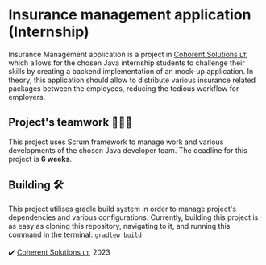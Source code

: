 # Insurance management application (Internship)
Insurance Management application is a project in [Cohorent Solutions ʟᴛ](https://www.coherentsolutions.com/careers/lithuania/), which allows for the chosen Java internship students to challenge their skills by creating a backend implementation of an mock-up application. In theory, this application should allow to distribute various insurance related packages between the employees, reducing the tedious workflow for employers.
## Project's teamwork 🧑‍🤝‍🧑
This project uses Scrum framework to manage work and various developments of the chosen Java developer team. The deadline for this project is **6 weeks**.
## Building 🛠️
This project utilises gradle build system in order to manage project's dependencies and various configurations. Currently, building this project is as easy as cloning this repository, navigating to it, and running this command in the terminal: ``gradlew build``
\
\
✔️ [Coherent Solutions ʟᴛ](https://www.coherentsolutions.com/careers/lithuania/), 2023